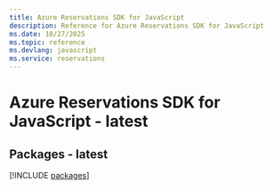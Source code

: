 ```yaml
---
title: Azure Reservations SDK for JavaScript
description: Reference for Azure Reservations SDK for JavaScript
ms.date: 10/27/2025
ms.topic: reference
ms.devlang: javascript
ms.service: reservations
---
```

# Azure Reservations SDK for JavaScript - latest
## Packages - latest
[!INCLUDE [packages](reservations-index.md)]